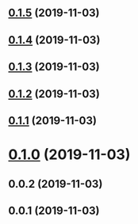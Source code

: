 ## [0.1.5](https://github.com/rotem1988/angular-changelog/compare/v0.1.4...v0.1.5) (2019-11-03)



## [0.1.4](https://github.com/rotem1988/angular-changelog/compare/v0.1.3...v0.1.4) (2019-11-03)



## [0.1.3](https://github.com/rotem1988/angular-changelog/compare/v0.1.2...v0.1.3) (2019-11-03)



## [0.1.2](https://github.com/rotem1988/angular-changelog/compare/v0.1.1...v0.1.2) (2019-11-03)



## [0.1.1](https://github.com/rotem1988/angular-changelog/compare/v0.1.0...v0.1.1) (2019-11-03)



# [0.1.0](https://github.com/rotem1988/angular-changelog/compare/v1.0.0...v0.1.0) (2019-11-03)



## 0.0.2 (2019-11-03)



## 0.0.1 (2019-11-03)



